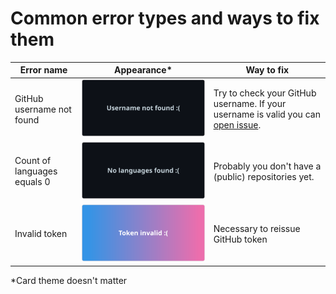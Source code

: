 # Common error types and ways to fix them

| Error name                  | Appearance*                         | Way to fix                                                                                                                                    |
|-----------------------------|-------------------------------------|-----------------------------------------------------------------------------------------------------------------------------------------------|
| GitHub username not found   | ![](assets/user_not_found.svg)      | Try to check your GitHub username. If your username is valid you can [open issue](https://github.com/byBenPuls/github-language-stats/issues). |
| Count of languages equals 0 | ![](assets/languages_not_found.svg) | Probably you don't have a (public) repositories yet.                                                                                          |
| Invalid token               | ![](assets/invalid_token_error.svg) | Necessary to reissue GitHub token                                                                                                             |

*Card theme doesn't matter